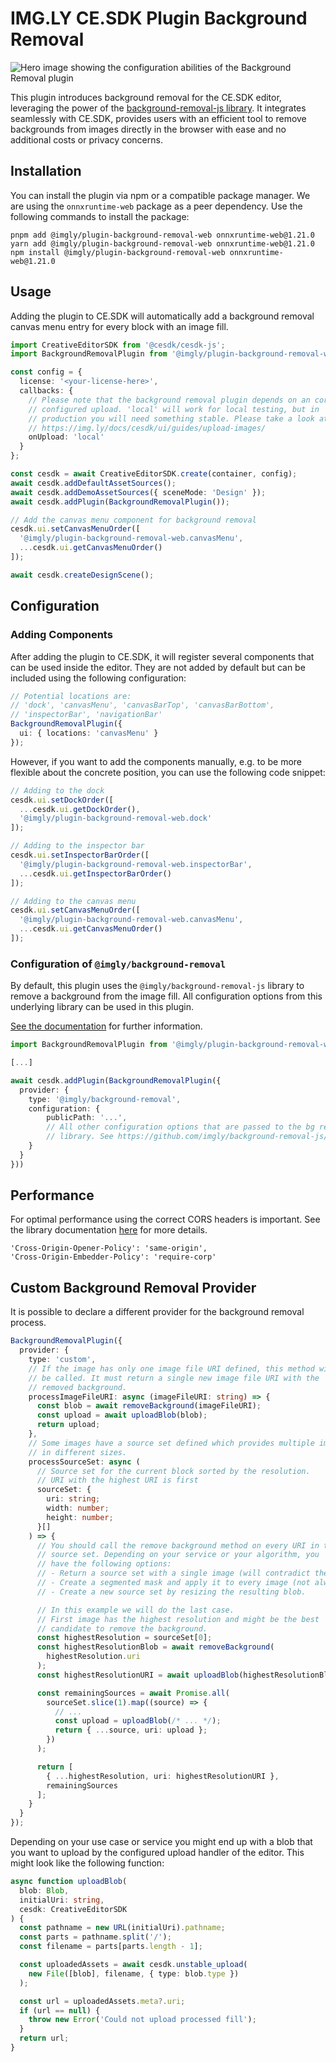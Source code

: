 # IMG.LY CE.SDK Plugin Background Removal

![Hero image showing the configuration abilities of the Background Removal plugin](https://img.ly/static/plugins/background-removal/gh-repo-header.jpg)

This plugin introduces background removal for the CE.SDK editor, leveraging the power of the [background-removal-js library](https://github.com/imgly/background-removal-js). It integrates seamlessly with CE.SDK, provides users with an efficient tool to remove backgrounds from images directly in the browser with ease and no additional costs or privacy concerns.

## Installation

You can install the plugin via npm or a compatible package manager. We are using the `onnxruntime-web` package as a peer dependency.
Use the following commands to install the package:

```
pnpm add @imgly/plugin-background-removal-web onnxruntime-web@1.21.0
yarn add @imgly/plugin-background-removal-web onnxruntime-web@1.21.0
npm install @imgly/plugin-background-removal-web onnxruntime-web@1.21.0
```

## Usage

Adding the plugin to CE.SDK will automatically add a background removal
canvas menu entry for every block with an image fill.

```typescript
import CreativeEditorSDK from '@cesdk/cesdk-js';
import BackgroundRemovalPlugin from '@imgly/plugin-background-removal-web';

const config = {
  license: '<your-license-here>',
  callbacks: {
    // Please note that the background removal plugin depends on an correctly
    // configured upload. 'local' will work for local testing, but in
    // production you will need something stable. Please take a look at:
    // https://img.ly/docs/cesdk/ui/guides/upload-images/
    onUpload: 'local'
  }
};

const cesdk = await CreativeEditorSDK.create(container, config);
await cesdk.addDefaultAssetSources();
await cesdk.addDemoAssetSources({ sceneMode: 'Design' });
await cesdk.addPlugin(BackgroundRemovalPlugin());

// Add the canvas menu component for background removal
cesdk.ui.setCanvasMenuOrder([
  '@imgly/plugin-background-removal-web.canvasMenu',
  ...cesdk.ui.getCanvasMenuOrder()
]);

await cesdk.createDesignScene();
```

## Configuration

### Adding Components

After adding the plugin to CE.SDK, it will register several components that can be
used inside the editor. They are not added by default but can be included
using the following configuration:

```typescript
// Potential locations are:
// 'dock', 'canvasMenu', 'canvasBarTop', 'canvasBarBottom',
// 'inspectorBar', 'navigationBar'
BackgroundRemovalPlugin({
  ui: { locations: 'canvasMenu' }
});
```

However, if you want to add the components manually, e.g. to be more flexible about the concrete position, you can use the following code snippet:

```typescript
// Adding to the dock
cesdk.ui.setDockOrder([
  ...cesdk.ui.getDockOrder(),
  '@imgly/plugin-background-removal-web.dock'
]);

// Adding to the inspector bar
cesdk.ui.setInspectorBarOrder([
  '@imgly/plugin-background-removal-web.inspectorBar',
  ...cesdk.ui.getInspectorBarOrder()
]);

// Adding to the canvas menu
cesdk.ui.setCanvasMenuOrder([
  '@imgly/plugin-background-removal-web.canvasMenu',
  ...cesdk.ui.getCanvasMenuOrder()
]);
```

### Configuration of `@imgly/background-removal`

By default, this plugin uses the `@imgly/background-removal-js` library to remove
a background from the image fill. All configuration options from this underlying
library can be used in this plugin.

[See the documentation](https://github.com/imgly/background-removal-js/tree/main/packages/web#advanced-configuration) for further information.

```typescript
import BackgroundRemovalPlugin from '@imgly/plugin-background-removal-web';

[...]

await cesdk.addPlugin(BackgroundRemovalPlugin({
  provider: {
    type: '@imgly/background-removal',
    configuration: {
        publicPath: '...',
        // All other configuration options that are passed to the bg removal
        // library. See https://github.com/imgly/background-removal-js/tree/main/packages/web#advanced-configuration
    }
  }
}))

```

## Performance

For optimal performance using the correct CORS headers is important. See the library documentation [here](https://github.com/imgly/background-removal-js/tree/main/packages/web#performance) for more details.

```
'Cross-Origin-Opener-Policy': 'same-origin',
'Cross-Origin-Embedder-Policy': 'require-corp'
```

## Custom Background Removal Provider

It is possible to declare a different provider for the background removal process.

```typescript
BackgroundRemovalPlugin({
  provider: {
    type: 'custom',
    // If the image has only one image file URI defined, this method will
    // be called. It must return a single new image file URI with the
    // removed background.
    processImageFileURI: async (imageFileURI: string) => {
      const blob = await removeBackground(imageFileURI);
      const upload = await uploadBlob(blob);
      return upload;
    },
    // Some images have a source set defined which provides multiple images
    // in different sizes.
    processSourceSet: async (
      // Source set for the current block sorted by the resolution.
      // URI with the highest URI is first
      sourceSet: {
        uri: string;
        width: number;
        height: number;
      }[]
    ) => {
      // You should call the remove background method on every URI in the
      // source set. Depending on your service or your algorithm, you
      // have the following options:
      // - Return a source set with a single image (will contradict the use-case of source sets and degrades the user experience)
      // - Create a segmented mask and apply it to every image (not always available)
      // - Create a new source set by resizing the resulting blob.

      // In this example we will do the last case.
      // First image has the highest resolution and might be the best
      // candidate to remove the background.
      const highestResolution = sourceSet[0];
      const highestResolutionBlob = await removeBackground(
        highestResolution.uri
      );
      const highestResolutionURI = await uploadBlob(highestResolutionBlob);

      const remainingSources = await Promise.all(
        sourceSet.slice(1).map((source) => {
          // ...
          const upload = uploadBlob(/* ... */);
          return { ...source, uri: upload };
        })
      );

      return [
        { ...highestResolution, uri: highestResolutionURI },
        remainingSources
      ];
    }
  }
});
```

Depending on your use case or service you might end up with a blob that you want to upload by the
configured upload handler of the editor. This might look like the following function:

```typescript
async function uploadBlob(
  blob: Blob,
  initialUri: string,
  cesdk: CreativeEditorSDK
) {
  const pathname = new URL(initialUri).pathname;
  const parts = pathname.split('/');
  const filename = parts[parts.length - 1];

  const uploadedAssets = await cesdk.unstable_upload(
    new File([blob], filename, { type: blob.type })
  );

  const url = uploadedAssets.meta?.uri;
  if (url == null) {
    throw new Error('Could not upload processed fill');
  }
  return url;
}
```
